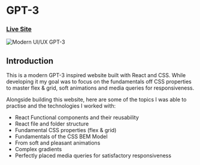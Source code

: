 # GPT-3
### [Live Site](https://davidcerdeira.github.io/gpt3/)

![Modern UI/UX GPT-3](https://i.ibb.co/TR5LW9z/image.png)

## Introduction
This is a modern GPT-3 inspired website built with React and CSS. While developing it my goal was to focus on the fundamentals off CSS properties to master flex & grid, soft animations and media queries for responsiveness.

Alongside building this website, here are some of the topics I was able to practise and the technologies I worked with:

- React Functional components and their reusability
- React file and folder structure
- Fundamental CSS properties (flex & grid)
- Fundamentals of the CSS BEM Model
- From soft and pleasant animations
- Complex gradients
- Perfectly placed media queries for satisfactory responsiveness
